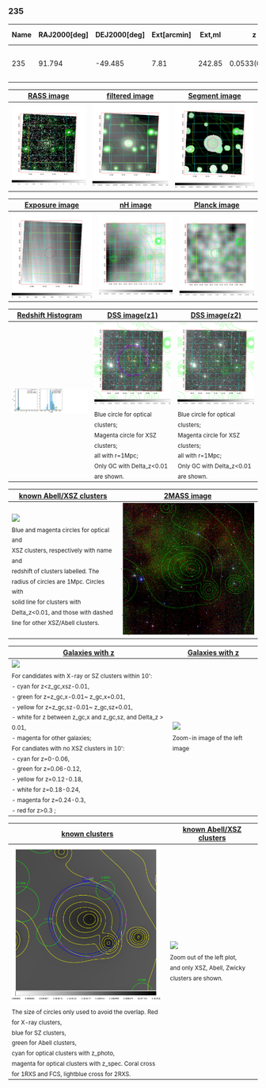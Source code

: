 <div STYLE="page-break-after: always;"></div>

### 235

|Name|RAJ2000[deg]|DEJ2000[deg] |Ext[arcmin]| Ext,ml | z | z_src| C|GC(XSZ,Delta_z<0.01)| GC(OPT,Delta_z<0.01)|GC| R_sig[arcmin] | R500[arcmin] | R500[Mpc]| CRsig[c/s] | CR500[c/s] |L500[1E44 erg/s]|F500[1E-12 erg/s/cm^2]| M500[1E14 Msun]|Tx[keV]|Cnt_sig|Beta|Rc[arcmin]|Comment|Alias|
|---|---|---|---|---|---|------|---|--------|---------|----------|---|---|---|---|---|---|---|---|---|---|---|---|---|---|
|235| 91.794| -49.485| 7.81| 242.85| 0.0533(0.005)| z1, z_xsz| B| MCXC, Tar| A| A, MCXC, N, Tar, W| 44.065| 14.258| 0.888| 0.704(0.059)| 0.633(0.053)| 0.785(0.079)| 11.622(1.173)| 2.09(0.11)| 3.44(0.11)| 1117.5| 0.501(-0.001+0.002)| 7.996(-0.257+0.271)| -| k562|

|[RASS image](../image/235/235_img.pdf)|[filtered image](../image/235/235_fil.pdf)|[Segment image](../image/235/235_seg.pdf)|
|-------------------|--------------------|-------------------|
| <img src="../image/235/235_img.png" width="300">  | <img src="../image/235/235_fil.png" width="300">   | <img src="../image/235/235_seg.png" width="300">  |

|[Exposure image](../image/235/235_mex.pdf)| [nH image](../image/235/235_nh.pdf)| [Planck image](../image/235/235_p.pdf)|
|-------------------|--------------------|-------------------|
|<img src="../image/235/235_mex.png" width="300">   | <img src="../image/235/235_nh.png" width="300">    | <img src="../image/235/235_p.png" width="300"> |

|[Redshift Histogram](../image/235/235_zg.pdf) | [DSS image(z1)](../image/235/235_dss_z1.pdf)      |  [DSS image(z2)](../image/235/235_dss_z2.pdf)    |
|-------------------|--------------------|-------------------|
|<img src="../image/235/235_zg.png" width="300"> |<img src="../image/235/235_dss_z1.png" width="300"> <sub><br>Blue circle for optical clusters; <br>Magenta circle for XSZ clusters; <br>all with r=1Mpc; <br>Only GC with Delta_z<0.01 are shown. </sub>| <img src="../image/235/235_dss_z2.png" width="300"><sub><br>Blue circle for optical clusters; <br>Magenta circle for XSZ clusters; <br>all with r=1Mpc; <br>Only GC with Delta_z<0.01 are shown. </sub> |

|[known Abell/XSZ clusters](../image/235/235_m.pdf) | [2MASS image](../image/235/235_2mass.pdf)      |
|-------------------|-------------------|
|<img src=../image/235/235_m.png width="300"> <br><sub>Blue and magenta circles for optical and <br>XSZ clusters, respectively with name and <br>redshift of clusters labelled. The <br>radius of circles are 1Mpc. Circles with <br>solid line for clusters with <br>Delta_z<0.01, and those with dashed <br>line for other XSZ/Abell clusters.        </sub>|<img src="../image/235/235_2mass.png" width="300">  |

|[Galaxies with z](../image/235/235_opt_ned.pdf) |[Galaxies with z](../image/235/235_opt_ned_zoom.pdf) |
|-------------------|-------------------|
| <img src=../image/235/235_opt_ned.png width="300"> <br><sub> For candidates with X-ray or SZ clusters within 10': <br> - cyan for z<z_gc,xsz-0.01, <br> - green for z=z_gc,x-0.01~ z_gc,x+0.01, <br> - yellow for z=z_gc,sz-0.01~ z_gc,sz+0.01, <br> - white for z between z_gc,x and z_gc,sz, and Delta_z > 0.01, <br> - magenta for other galaxies; <br>For candiates with no XSZ clusters in 10': <br> - cyan for z=0-0.06, <br> - green for z=0.06-0.12, <br> - yellow for z=0.12-0.18, <br> - white for z=0.18-0.24, <br> - magenta for z=0.24-0.3, <br> - red for z>0.3 ;  </sub>|<img src=../image/235/235_opt_ned_zoom.png width="300">  <br><sub> Zoom-in image of the left image</sub>|

|[known clusters](../image/235/235_gc.pdf) |[known Abell/XSZ clusters](../image/235/235_gc_large.pdf) |
|-------------------|-------------------|
| <img src=../image/235/235_gc.png width="300"> <br><sub> The size of circles only used to avoid the overlap. Red for X-ray clusters, <br> blue for SZ clusters, <br> green for Abell clusters, <br> cyan for optical clusters with z_photo, <br> magenta for optical clusters with z_spec. Coral cross for 1RXS and FCS, lightblue cross for 2RXS. </sub>|<img src=../image/235/235_gc_large.png width="300"> <br><sub> Zoom out of the left plot, <br> and only XSZ, Abell, Zwicky clusters are shown. </sub> |



